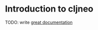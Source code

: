 # Introduction to cljneo

TODO: write [great documentation](http://jacobian.org/writing/what-to-write/)

